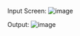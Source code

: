 Input Screen:
![image](https://user-images.githubusercontent.com/35778319/131583499-0ef405f6-fc14-4671-8fb1-5c6b3395c7fc.png)

Output:
![image](https://user-images.githubusercontent.com/35778319/131583509-e34f0832-bbc9-4cef-a90b-9b157a4fc88d.png)

